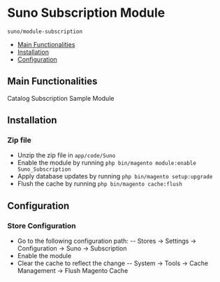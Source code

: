# Suno Subscription Module

   ``suno/module-subscription``

 - [Main Functionalities](#main-functionalities)
 - [Installation](#installation)
 - [Configuration](#configuration)


## Main Functionalities
Catalog Subscription Sample Module

## Installation
### Zip file
 - Unzip the zip file in `app/code/Suno`
 - Enable the module by running `php bin/magento module:enable Suno_Subscription`
 - Apply database updates by running `php bin/magento setup:upgrade`
 - Flush the cache by running `php bin/magento cache:flush`

## Configuration
### Store Configuration
 - Go to the following configuration path:
 -- Stores -> Settings -> Configuration -> Suno -> Subscription
 - Enable the module
 - Clear the cache to reflect the change
 -- System -> Tools -> Cache Management -> Flush Magento Cache
